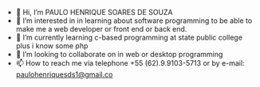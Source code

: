 - 👋 Hi, I’m PAULO HENRIQUE SOARES DE SOUZA
- 👀 I’m interested in 
in learning about software programming to be able to make me a web developer or front end or back end. 
- 🌱 I’m currently learning 
c-based programming at state public college plus i know some php
- 💞️ I’m looking to collaborate on in web or desktop programming
- 📫 How to reach me 
via telephone +55 (62).9.9103-5713 or by e-mail: paulohenriquesds1@gmail.co

<!---
Paulogyn1000/Paulogyn1000 is a ✨ special ✨ repository because its `README.md` (this file) appears on your GitHub profile.
You can click the Preview link to take a look at your changes.
--->
